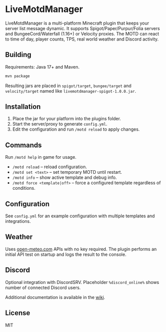 # LiveMotdManager

LiveMotdManager is a multi-platform Minecraft plugin that keeps your server list message dynamic.
It supports Spigot/Paper/Purpur/Folia servers and BungeeCord/Waterfall (1.16+) or Velocity proxies.
The MOTD can react to time of day, player counts, TPS, real world weather and Discord activity.

## Building

Requirements: Java 17+ and Maven.

```bash
mvn package
```

Resulting jars are placed in `spigot/target`, `bungee/target` and `velocity/target` named like
`livemotdmanager-spigot-1.0.0.jar`.

## Installation

1. Place the jar for your platform into the plugins folder.
2. Start the server/proxy to generate `config.yml`.
3. Edit the configuration and run `/motd reload` to apply changes.

## Commands

Run `/motd help` in game for usage.

- `/motd reload` – reload configuration.
- `/motd set <text>` – set temporary MOTD until restart.
- `/motd info` – show active template and debug info.
- `/motd force <template|off>` – force a configured template regardless of conditions.

## Configuration

See `config.yml` for an example configuration with multiple templates and integrations.

## Weather

Uses [open-meteo.com](https://open-meteo.com/) APIs with no key required. The plugin performs an
initial API test on startup and logs the result to the console.

## Discord

Optional integration with DiscordSRV. Placeholder `%discord_online%` shows number of connected
Discord users.

Additional documentation is available in the [wiki]([wiki/Home.md]).

## License

MIT
